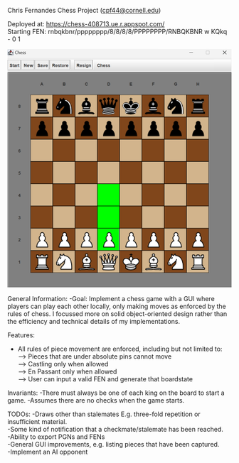 Chris Fernandes Chess Project (cpf44@cornell.edu)

Deployed at: https://chess-408713.ue.r.appspot.com/  
Starting FEN: rnbqkbnr/pppppppp/8/8/8/8/PPPPPPPP/RNBQKBNR w KQkq - 0 1

![Example Image](icons/chessimg.jpeg)


General Information:
-Goal: Implement a chess game with a GUI where players can play each other locally,
only making moves as enforced by the rules of chess. I focussed more on solid object-oriented design
rather than the efficiency and technical details of my implementations.

Features:
- All rules of piece movement are enforced, including but not limited to:  
--> Pieces that are under absolute pins cannot move    
--> Castling only when allowed  
--> En Passant only when allowed  
--> User can input a valid FEN and generate that boardstate  

Invariants:
-There must always be one of each king on the board to start a game.
-Assumes there are no checks when the game starts.

TODOs:
-Draws other than stalemates E.g. three-fold repetition or insufficient material.  
-Some kind of notification that a checkmate/stalemate has been reached.  
-Ability to export PGNs and FENs  
-General GUI improvements, e.g. listing pieces that have been captured.  
-Implement an AI opponent